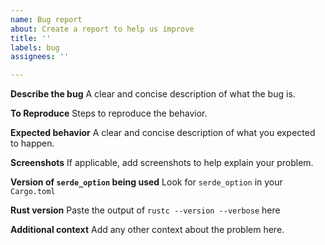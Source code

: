 ```yaml
---
name: Bug report
about: Create a report to help us improve
title: ''
labels: bug
assignees: ''

---
```


**Describe the bug**
A clear and concise description of what the bug is.

**To Reproduce**
Steps to reproduce the behavior.

**Expected behavior**
A clear and concise description of what you expected to happen.

**Screenshots**
If applicable, add screenshots to help explain your problem.

**Version of `serde_option` being used**
Look for `serde_option` in your `Cargo.toml`

**Rust version**
Paste the output of `rustc --version --verbose` here

**Additional context**
Add any other context about the problem here.

